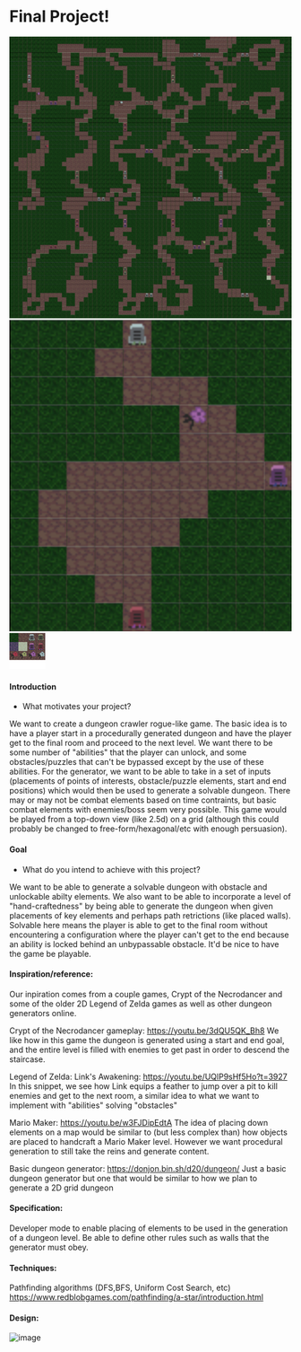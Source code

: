 # Final Project!

![](fullmap.png)
![](room.png)
![](src/assets/basictex.png)

#### Introduction
- What motivates your project?

We want to create a dungeon crawler rogue-like game. The basic idea is to have a player start in a procedurally generated dungeon and have the player get to the final room and
proceed to the next level. We want there to be some number of "abilities" that the player can unlock, and some obstacles/puzzles that can't be bypassed except by the use
of these abilities. For the generator, we want to be able to take in a set of inputs (placements of points of interests, obstacle/puzzle elements, start and end positions) which would then be used to generate a solvable dungeon. There may or may not be combat elements based on time contraints, but basic combat elements with enemies/boss seem very possible. This game would be played from a top-down view (like 2.5d) on a grid (although this could probably be changed to free-form/hexagonal/etc with enough persuasion).

#### Goal
- What do you intend to achieve with this project?

We want to be able to generate a solvable dungeon with obstacle and unlockable abilty elements. We also want to be able to incorporate a level of "hand-craftedness" by being
able to generate the dungeon when given placements of key elements and perhaps path retrictions (like placed walls). Solvable here means the player is able to get to the final room without encountering a configuration where the player can't get to the end because an ability is locked behind an unbypassable obstacle. It'd be nice to have the game be playable.

#### Inspiration/reference:

Our inpiration comes from a couple games, Crypt of the Necrodancer and some of the older 2D Legend of Zelda games as well as other dungeon generators online.

Crypt of the Necrodancer gameplay: https://youtu.be/3dQU5QK_Bh8
We like how in this game the dungeon is generated using a start and end goal, and the entire level is filled with enemies to get past in order to descend the staircase.

Legend of Zelda: Link's Awakening: https://youtu.be/UQlP9sHf5Ho?t=3927
In this snippet, we see how Link equips a feather to jump over a pit to kill enemies and get to the next room, a similar idea to what we want to implement with "abilities" solving "obstacles"

Mario Maker: https://youtu.be/w3FJDipEdtA
The idea of placing down elements on a map would be similar to (but less complex than) how objects are placed to handcraft a Mario Maker level. However we want procedural generation to still take the reins and generate content.

Basic dungeon generator: https://donjon.bin.sh/d20/dungeon/
Just a basic dungeon generator but one that would be similar to how we plan to generate a 2D grid dungeon

#### Specification:

Developer mode to enable placing of elements to be used in the generation of a dungeon level. Be able to define other rules such as walls that the generator must obey.

#### Techniques:

Pathfinding algorithms (DFS,BFS, Uniform Cost Search, etc) https://www.redblobgames.com/pathfinding/a-star/introduction.html

#### Design:

![image](https://user-images.githubusercontent.com/49851189/141921568-039dcb2e-6987-420a-a288-4e13c92c30fc.png)